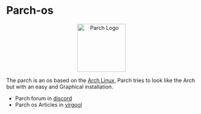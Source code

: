 # Parch-os

<p style="text-align:center">
    <img src="https://raw.githubusercontent.com/parchlinux/artwork/main/Logo/Logo/parch_logo256x256.png" alt="Parch Logo" width="128" height="128"/>
</p>

The parch is an os based on the [Arch Linux](https://archlinux.org), Parch tries to look like the Arch but with an easy and Graphical installation.

* Parch forum in [discord](https://discord.gg/6t4Gd3zmm4)
* Parch os Articles in [virgool](https://virgool.io/parchos)

